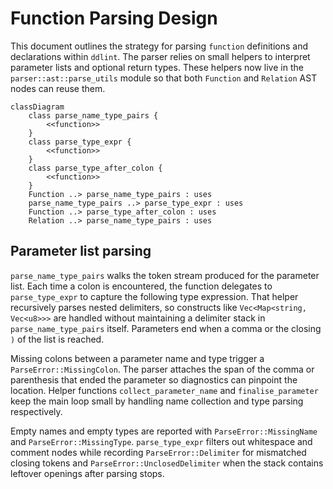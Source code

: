 # Function Parsing Design

This document outlines the strategy for parsing `function` definitions and
declarations within `ddlint`. The parser relies on small helpers to interpret
parameter lists and optional return types. These helpers now live in the
`parser::ast::parse_utils` module so that both `Function` and `Relation` AST
nodes can reuse them.

```mermaid
classDiagram
    class parse_name_type_pairs {
        <<function>>
    }
    class parse_type_expr {
        <<function>>
    }
    class parse_type_after_colon {
        <<function>>
    }
    Function ..> parse_name_type_pairs : uses
    parse_name_type_pairs ..> parse_type_expr : uses
    Function ..> parse_type_after_colon : uses
    Relation ..> parse_name_type_pairs : uses
```

## Parameter list parsing

`parse_name_type_pairs` walks the token stream produced for the parameter list.
Each time a colon is encountered, the function delegates to `parse_type_expr` to
capture the following type expression. That helper recursively parses nested
delimiters, so constructs like `Vec<Map<string, Vec<u8>>>` are handled without
maintaining a delimiter stack in `parse_name_type_pairs` itself. Parameters end
when a comma or the closing `)` of the list is reached.

Missing colons between a parameter name and type trigger a
`ParseError::MissingColon`. The parser attaches the span of the comma or
parenthesis that ended the parameter so diagnostics can pinpoint the location.
Helper functions `collect_parameter_name` and `finalise_parameter` keep the main
loop small by handling name collection and type parsing respectively.

Empty names and empty types are reported with `ParseError::MissingName` and
`ParseError::MissingType`. `parse_type_expr` filters out whitespace and comment
nodes while recording `ParseError::Delimiter` for mismatched closing tokens and
`ParseError::UnclosedDelimiter` when the stack contains leftover openings after
parsing stops.
